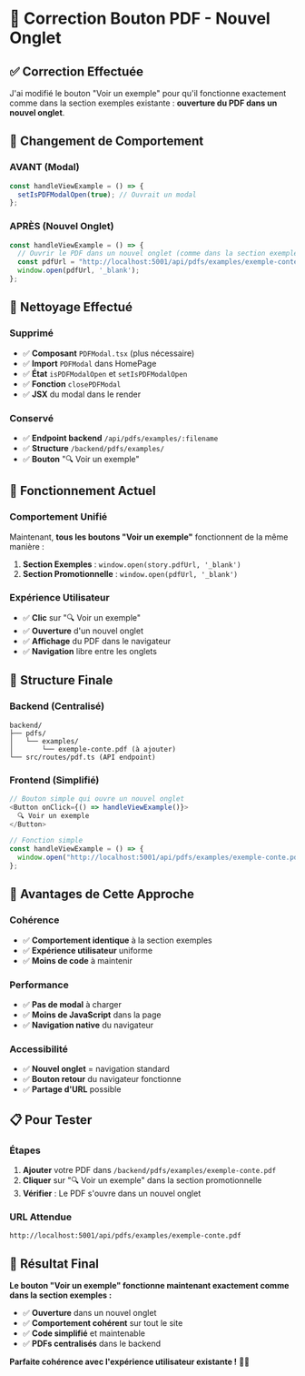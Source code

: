 # 🔗 Correction Bouton PDF - Nouvel Onglet

## ✅ **Correction Effectuée**

J'ai modifié le bouton "Voir un exemple" pour qu'il fonctionne exactement comme dans la section exemples existante : **ouverture du PDF dans un nouvel onglet**.

## 🔄 **Changement de Comportement**

### **AVANT (Modal)**
```typescript
const handleViewExample = () => {
  setIsPDFModalOpen(true); // Ouvrait un modal
};
```

### **APRÈS (Nouvel Onglet)**
```typescript
const handleViewExample = () => {
  // Ouvrir le PDF dans un nouvel onglet (comme dans la section exemples)
  const pdfUrl = "http://localhost:5001/api/pdfs/examples/exemple-conte.pdf";
  window.open(pdfUrl, '_blank');
};
```

## 🧹 **Nettoyage Effectué**

### **Supprimé**
- ✅ **Composant** `PDFModal.tsx` (plus nécessaire)
- ✅ **Import** `PDFModal` dans HomePage
- ✅ **État** `isPDFModalOpen` et `setIsPDFModalOpen`
- ✅ **Fonction** `closePDFModal`
- ✅ **JSX** du modal dans le render

### **Conservé**
- ✅ **Endpoint backend** `/api/pdfs/examples/:filename`
- ✅ **Structure** `/backend/pdfs/examples/`
- ✅ **Bouton** "🔍 Voir un exemple"

## 🎯 **Fonctionnement Actuel**

### **Comportement Unifié**
Maintenant, **tous les boutons "Voir un exemple"** fonctionnent de la même manière :

1. **Section Exemples** : `window.open(story.pdfUrl, '_blank')`
2. **Section Promotionnelle** : `window.open(pdfUrl, '_blank')`

### **Expérience Utilisateur**
- ✅ **Clic** sur "🔍 Voir un exemple"
- ✅ **Ouverture** d'un nouvel onglet
- ✅ **Affichage** du PDF dans le navigateur
- ✅ **Navigation** libre entre les onglets

## 📄 **Structure Finale**

### **Backend (Centralisé)**
```
backend/
├── pdfs/
│   └── examples/
│       └── exemple-conte.pdf (à ajouter)
└── src/routes/pdf.ts (API endpoint)
```

### **Frontend (Simplifié)**
```typescript
// Bouton simple qui ouvre un nouvel onglet
<Button onClick={() => handleViewExample()}>
  🔍 Voir un exemple
</Button>

// Fonction simple
const handleViewExample = () => {
  window.open("http://localhost:5001/api/pdfs/examples/exemple-conte.pdf", '_blank');
};
```

## 🚀 **Avantages de Cette Approche**

### **Cohérence**
- ✅ **Comportement identique** à la section exemples
- ✅ **Expérience utilisateur** uniforme
- ✅ **Moins de code** à maintenir

### **Performance**
- ✅ **Pas de modal** à charger
- ✅ **Moins de JavaScript** dans la page
- ✅ **Navigation native** du navigateur

### **Accessibilité**
- ✅ **Nouvel onglet** = navigation standard
- ✅ **Bouton retour** du navigateur fonctionne
- ✅ **Partage d'URL** possible

## 📋 **Pour Tester**

### **Étapes**
1. **Ajouter** votre PDF dans `/backend/pdfs/examples/exemple-conte.pdf`
2. **Cliquer** sur "🔍 Voir un exemple" dans la section promotionnelle
3. **Vérifier** : Le PDF s'ouvre dans un nouvel onglet

### **URL Attendue**
```
http://localhost:5001/api/pdfs/examples/exemple-conte.pdf
```

## 🎯 **Résultat Final**

**Le bouton "Voir un exemple" fonctionne maintenant exactement comme dans la section exemples :**
- ✅ **Ouverture** dans un nouvel onglet
- ✅ **Comportement cohérent** sur tout le site
- ✅ **Code simplifié** et maintenable
- ✅ **PDFs centralisés** dans le backend

**Parfaite cohérence avec l'expérience utilisateur existante !** 🔗✨
